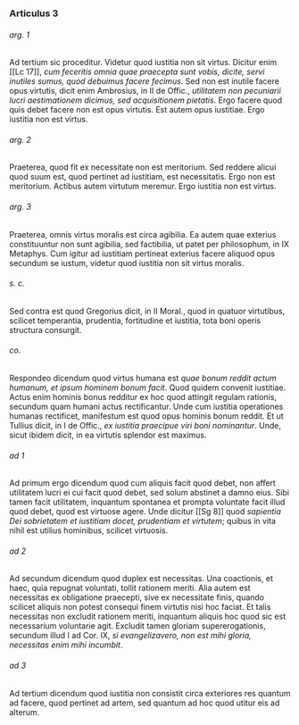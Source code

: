 ### Articulus 3

###### arg. 1
Ad tertium sic proceditur. Videtur quod iustitia non sit virtus. Dicitur enim [[Lc 17]], *cum feceritis omnia quae praecepta sunt vobis, dicite, servi inutiles sumus, quod debuimus facere fecimus*. Sed non est inutile facere opus virtutis, dicit enim Ambrosius, in II de Offic., *utilitatem non pecuniarii lucri aestimationem dicimus, sed acquisitionem pietatis*. Ergo facere quod quis debet facere non est opus virtutis. Est autem opus iustitiae. Ergo iustitia non est virtus.

###### arg. 2
Praeterea, quod fit ex necessitate non est meritorium. Sed reddere alicui quod suum est, quod pertinet ad iustitiam, est necessitatis. Ergo non est meritorium. Actibus autem virtutum meremur. Ergo iustitia non est virtus.

###### arg. 3
Praeterea, omnis virtus moralis est circa agibilia. Ea autem quae exterius constituuntur non sunt agibilia, sed factibilia, ut patet per philosophum, in IX Metaphys. Cum igitur ad iustitiam pertineat exterius facere aliquod opus secundum se iustum, videtur quod iustitia non sit virtus moralis.

###### s. c.
Sed contra est quod Gregorius dicit, in II Moral., quod in quatuor virtutibus, scilicet temperantia, prudentia, fortitudine et iustitia, tota boni operis structura consurgit.

###### co.
Respondeo dicendum quod virtus humana est *quae bonum reddit actum humanum, et ipsum hominem bonum facit*. Quod quidem convenit iustitiae. Actus enim hominis bonus redditur ex hoc quod attingit regulam rationis, secundum quam humani actus rectificantur. Unde cum iustitia operationes humanas rectificet, manifestum est quod opus hominis bonum reddit. Et ut Tullius dicit, in I de Offic., *ex iustitia praecipue viri boni nominantur*. Unde, sicut ibidem dicit, in ea virtutis splendor est maximus.

###### ad 1
Ad primum ergo dicendum quod cum aliquis facit quod debet, non affert utilitatem lucri ei cui facit quod debet, sed solum abstinet a damno eius. Sibi tamen facit utilitatem, inquantum spontanea et prompta voluntate facit illud quod debet, quod est virtuose agere. Unde dicitur [[Sg 8]] quod *sapientia Dei sobrietatem et iustitiam docet, prudentiam et virtutem*; quibus in vita nihil est utilius hominibus, scilicet virtuosis.

###### ad 2
Ad secundum dicendum quod duplex est necessitas. Una coactionis, et haec, quia repugnat voluntati, tollit rationem meriti. Alia autem est necessitas ex obligatione praecepti, sive ex necessitate finis, quando scilicet aliquis non potest consequi finem virtutis nisi hoc faciat. Et talis necessitas non excludit rationem meriti, inquantum aliquis hoc quod sic est necessarium voluntarie agit. Excludit tamen gloriam supererogationis, secundum illud I ad Cor. IX, *si evangelizavero, non est mihi gloria, necessitas enim mihi incumbit*.

###### ad 3
Ad tertium dicendum quod iustitia non consistit circa exteriores res quantum ad facere, quod pertinet ad artem, sed quantum ad hoc quod utitur eis ad alterum.

